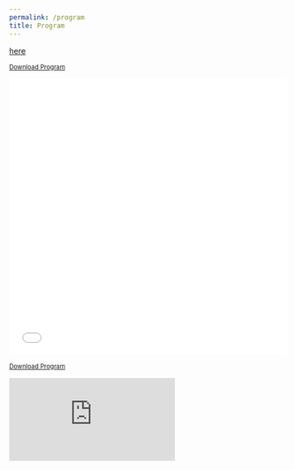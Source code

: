 ```yaml
---
permalink: /program
title: Program
---
```


[here](/files/WATE_Program.pdf)

<a href="/files/WATE_Program.pdf" target="_blank" class="btn--research" style="font-size:0.8em">Download Program <i class="fas fa-fw fa-file-pdf zoom" aria-hidden="true"></i></a>

<iframe src="/files/WATE_Program.pdf" width="100%" height="500" frameborder="no" border="0" marginwidth="0" marginheight="0"></iframe>

<a href="https://github.com/diogobaerlocher/WATE-2022/blob/main/files/WATE_Program.pdf" target="_blank" class="btn--research" style="font-size:0.8em">Download Program <i class="fas fa-fw fa-file-pdf zoom" aria-hidden="true"></i></a>

<iframe src="https://github.com/diogobaerlocher/WATE-2022/blob/main/files/WATE_Program.pdf" frameborder="no" border="0" marginwidth="0" marginheight="0"></iframe>

